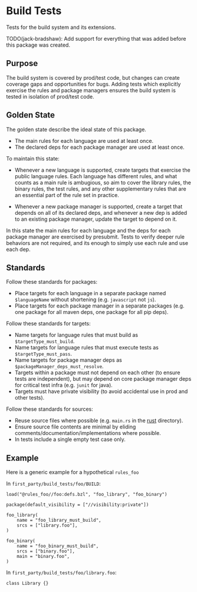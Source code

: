# Build Tests

Tests for the build system and its extensions.

TODO(jack-bradshaw): Add support for everything that was added before this package was created.

## Purpose

The build system is covered by prod/test code, but changes can create coverage gaps and
opportunities for bugs. Adding tests which explicitly exercise the rules and package managers
ensures the build system is tested in isolation of prod/test code.

## Golden State

The golden state describe the ideal state of this package.

- The main rules for each language are used at least once.
- The declared deps for each package manager are used at least once.

To maintain this state:

- Whenever a new language is supported, create targets that exercise the public language rules. Each
  language has different rules, and what counts as a main rule is ambugious, so aim to cover the
  library rules, the binary rules, the test rules, and any other supplementary rules that are an
  essential part of the rule set in practice.

- Whenever a new package manager is supported, create a target that depends on all of its declared
  deps, and whenever a new dep is added to an existing package manager, update the target to depend
  on it.

In this state the main rules for each language and the deps for each package manager are exercised
by presubmit. Tests to verify deeper rule behaviors are not required, and its enough to simply use
each rule and use each dep.

## Standards

Follow these standards for packages:

- Place targets for each language in a separate package named `$languageName` without shortening
  (e.g. `javascript` not `js`).
- Place targets for each package manager in a separate packages (e.g. one package for all maven
  deps, one package for all pip deps).

Follow these standards for targets:

- Name targets for language rules that must build as `$targetType_must_build`.
- Name targets for language rules that must execute tests as `$targetType_must_pass`.
- Name targets for package manager deps as `$packageManager_deps_must_resolve`.
- Targets within a package must not depend on each other (to ensure tests are independent), but may
  depend on core package manager deps for critical test infra (e.g. `junit` for java).
- Targets must have private visibility (to avoid accidental use in prod and other tests).

Follow these standards for sources:

- Reuse source files where possible (e.g. `main.rs` in the [rust](/rust) directory).
- Ensure source file contents are minimal by eliding comments/documentation/implementations where
  possible.
- In tests include a single empty test case only.

## Example

Here is a generic example for a hypothetical `rules_foo`

In `first_party/build_tests/foo/BUILD`:

```starlark
load("@rules_foo//foo:defs.bzl", "foo_library", "foo_binary")

package(default_visibility = ["//visibility:private"])

foo_library(
    name = "foo_library_must_build",
    srcs = ["library.foo"],
)

foo_binary(
    name = "foo_binary_must_build",
    srcs = ["binary.foo"],
    main = "binary.foo",
)
```

In `first_party/build_tests/foo/library.foo`:

```
class Library {}
```
